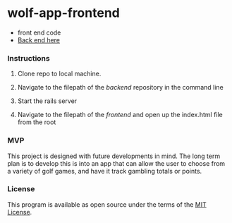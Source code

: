 # wolf-app-frontend


 
* front end code
* [Back end here](https://github.com/atbeatty/wolf-app-backend)

### Instructions
1. Clone repo to local machine.

1. Navigate to the filepath of the *backend* repository in the command line
1. Start the rails server
1. Navigate to the filepath of the *frontend* and open up the index.html file from the root

### MVP
This project is designed with future developments in mind. The long term plan is to develop this is into an app that can allow the user to choose from a variety of golf games, and have it track gambling totals or points. 

### License

This program is available as open source under the terms of the [MIT License](https://opensource.org/licenses/MIT).